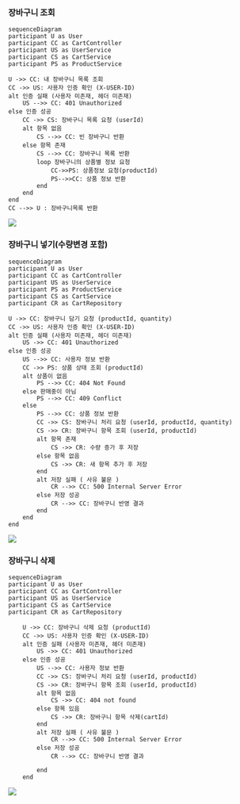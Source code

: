 ### 장바구니 조회
    sequenceDiagram
    participant U as User
    participant CC as CartController
    participant US as UserService
    participant CS as CartService
    participant PS as ProductService

    U ->> CC: 내 장바구니 목록 조회 
    CC ->> US: 사용자 인증 확인 (X-USER-ID)
    alt 인증 실패 (사용자 미존재, 헤더 미존재)
        US -->> CC: 401 Unauthorized
    else 인증 성공
        CC ->> CS: 장바구니 목록 요청 (userId)
        alt 항목 없음
            CS -->> CC: 빈 장바구니 반환
        else 항목 존재
            CS -->> CC: 장바구니 목록 반환
            loop 장바구니의 상품별 정보 요청
                CC->>PS: 상품정보 요청(productId)
                PS-->>CC: 상품 정보 반환
            end
        end
    end
    CC -->> U : 장바구니목록 반환
[![](https://mermaid.ink/img/pako:eNp1U1Fr2lAU_iuH--RAJZpo0zz0Jd1D32QhMIYvwdxqICbumoyt4sO6MoQ6GEOpFZQJXWmHZW5a6P5Sc_MfdpMYYzp7ns659_u-852Tmw6q2TpGEgIWbfzWxVYNHxpanWjNqhUctjTiGDWjpVkOqKC1QW1j8v-VLAd3MjuRbcshtmnuQqlKrKBg8s6o4R1CSiz0LKQSQirE1t1agopwKuQODpgbCbzTFdDpD28xeLyfe-c98H7eerMJ0NnCH_chgjPbAV5VJKCnczq-pdOvQCcP9HoC_uWQZZB5nVOVl69yR4cvIo5mOjGEnl_5_RvIJFzv1wOdreh0ngX_4sr7MkhO1vTQpQK52KfAFUC1NNdp2MQ4wXqEwmYbb7qc_X5c3ifstWk5ML1rwPGA_rmDjMvWfKRvdQ2M-8M7BgN68ZlO-slVKLtlyvvbe6K9GPmXo4QQ-ovFwvGeF9tl8qleEKZtt1JgOhkB_fTR_9bzlmdAvw-95Wo9XpoZbYX1qwQ7CRkpdKYVPZbUOuKoKIHT0GjIjBvtsogtfWsHcbFJgi8TvidIT50aGmVRnRg6ko41tsQsamLS1IIadQKVKnIauImrSGKpjo8113SqqGp1GY89_ze23USSQ1zGJLZbb8SF29I1J_53N-KEecNEtl3LQVKxJJRCESR10HtWi1y-uMcJxX2hyIs8L2bRByTxpbxQ5vdLfLlcKPCiUCx3s-gkbMvlRY4XeEEUxD2xJHCc0P0HEY2roQ?type=png)](https://mermaid.live/edit#pako:eNp1U1Fr2lAU_iuH--RAJZpo0zz0Jd1D32QhMIYvwdxqICbumoyt4sO6MoQ6GEOpFZQJXWmHZW5a6P5Sc_MfdpMYYzp7ns659_u-852Tmw6q2TpGEgIWbfzWxVYNHxpanWjNqhUctjTiGDWjpVkOqKC1QW1j8v-VLAd3MjuRbcshtmnuQqlKrKBg8s6o4R1CSiz0LKQSQirE1t1agopwKuQODpgbCbzTFdDpD28xeLyfe-c98H7eerMJ0NnCH_chgjPbAV5VJKCnczq-pdOvQCcP9HoC_uWQZZB5nVOVl69yR4cvIo5mOjGEnl_5_RvIJFzv1wOdreh0ngX_4sr7MkhO1vTQpQK52KfAFUC1NNdp2MQ4wXqEwmYbb7qc_X5c3ifstWk5ML1rwPGA_rmDjMvWfKRvdQ2M-8M7BgN68ZlO-slVKLtlyvvbe6K9GPmXo4QQ-ovFwvGeF9tl8qleEKZtt1JgOhkB_fTR_9bzlmdAvw-95Wo9XpoZbYX1qwQ7CRkpdKYVPZbUOuKoKIHT0GjIjBvtsogtfWsHcbFJgi8TvidIT50aGmVRnRg6ko41tsQsamLS1IIadQKVKnIauImrSGKpjo8113SqqGp1GY89_ze23USSQ1zGJLZbb8SF29I1J_53N-KEecNEtl3LQVKxJJRCESR10HtWi1y-uMcJxX2hyIs8L2bRByTxpbxQ5vdLfLlcKPCiUCx3s-gkbMvlRY4XeEEUxD2xJHCc0P0HEY2roQ)


### 장바구니 넣기(수량변경 포함)
    sequenceDiagram
    participant U as User
    participant CC as CartController
    participant US as UserService
    participant PS as ProductService
    participant CS as CartService
    participant CR as CartRepository

    U ->> CC: 장바구니 담기 요청 (productId, quantity)
    CC ->> US: 사용자 인증 확인 (X-USER-ID)
    alt 인증 실패 (사용자 미존재, 헤더 미존재)
        US ->> CC: 401 Unauthorized
    else 인증 성공
        US -->> CC: 사용자 정보 반환
        CC ->> PS: 상품 상태 조회 (productId)
        alt 상품이 없음
            PS -->> CC: 404 Not Found
        else 판매중이 아님
            PS -->> CC: 409 Conflict
        else
            PS -->> CC: 상품 정보 반환
            CC ->> CS: 장바구니 처리 요청 (userId, productId, quantity)
            CS ->> CR: 장바구니 항목 조회 (userId, productId)
            alt 항목 존재
                CS ->> CR: 수량 증가 후 저장
            else 항목 없음
                CS ->> CR: 새 항목 추가 후 저장
            end
            alt 저장 실패 ( 사유 불문 )
                CR -->> CC: 500 Internal Server Error
            else 저장 성공
                CR -->> CC: 장바구니 반영 결과
            end
        end
    end
[![](https://mermaid.ink/img/pako:eNp9VGFP2kAY_itv7pMmaCotrPSDX9AlflkIhGRZ-NLQU5tAi8d1mRoTnWZhgSVugYhOnCbMzQUzpmj4sF9Er_9h10JbYGi_9O7e93ne97l77nZR3tQwUlAZb1nYyOMVXd0gajFnlFRC9bxeUg0KWVDLkC1jMrmcTLrrSb6SNA1KzEJhOiOb8ZEZTN7qeTwZTnnhFDE1K09nZiQzfonZ4bQfTuOSWdapSbZzRs4A_mVhYXmZ96gAu_hud-uDh45drYBd7Q36XWBndXZ3C3OlYfE1LQJbFqfU6fb8EM_VuQTZDCd432FnN-ziGFirz65b4Jw2-AjmXi9kM6vphbWVEUYtUD-FVdtO7SfMhVj7d59d9dhFJwLOSdv-VA9XRnCv7UzQtyQsQdZQLbppEn0Ha8MkXCjjoMjRn8H9wyQ4UB02fdmw73tgd5vOaTNMHglMuQIPD5wvFe93eA7squuc1cb2Zqw9T6GXzVo9YCcfWKsWRt0vNdaDJEjwyqTw0rQMLUzzJDi1Y_tHm7U_e0SNI7vafI4oAdxk6wU9Tyd5nsb4omarH9uBZGbKI-yuaV93Ao9Y3L-uQZ72SkA4Orz0FKHTuLV_3QQb-x_hFI27yQHE9cdkeLpSpWl_-wjcD4PuPjhfj7jkfV5-EjTc8xHpjGObJj0Mu36sP0s8frKBRbzE4BJ4Zjy_BPuxYnf6MD-jdDo8uJggwJpBMTHUArj3HhNYJcQkMxT5haYuwizayWeg22TNAxjcdQf3f58RFEz4AEXQBtE1pKyrvHQEFTEpqu4c7bo5OUQ3cRHnkMKHGl5XrQLNoZyxx3H8tXpjmkWkUGJxJDGtjU1_YpU0lfoPb0BOeEFMkvziUKQk5HjUI0HKLnqHlKgsLEZfCFI0IUVFWRTlCNpGihhblOJiIibG40tLoixF43sRtOOVFRZlQZRESZbkF3JMEgRp7x9JVD-Z?type=png)](https://mermaid.live/edit#pako:eNp9VGFP2kAY_itv7pMmaCotrPSDX9AlflkIhGRZ-NLQU5tAi8d1mRoTnWZhgSVugYhOnCbMzQUzpmj4sF9Er_9h10JbYGi_9O7e93ne97l77nZR3tQwUlAZb1nYyOMVXd0gajFnlFRC9bxeUg0KWVDLkC1jMrmcTLrrSb6SNA1KzEJhOiOb8ZEZTN7qeTwZTnnhFDE1K09nZiQzfonZ4bQfTuOSWdapSbZzRs4A_mVhYXmZ96gAu_hud-uDh45drYBd7Q36XWBndXZ3C3OlYfE1LQJbFqfU6fb8EM_VuQTZDCd432FnN-ziGFirz65b4Jw2-AjmXi9kM6vphbWVEUYtUD-FVdtO7SfMhVj7d59d9dhFJwLOSdv-VA9XRnCv7UzQtyQsQdZQLbppEn0Ha8MkXCjjoMjRn8H9wyQ4UB02fdmw73tgd5vOaTNMHglMuQIPD5wvFe93eA7squuc1cb2Zqw9T6GXzVo9YCcfWKsWRt0vNdaDJEjwyqTw0rQMLUzzJDi1Y_tHm7U_e0SNI7vafI4oAdxk6wU9Tyd5nsb4omarH9uBZGbKI-yuaV93Ao9Y3L-uQZ72SkA4Orz0FKHTuLV_3QQb-x_hFI27yQHE9cdkeLpSpWl_-wjcD4PuPjhfj7jkfV5-EjTc8xHpjGObJj0Mu36sP0s8frKBRbzE4BJ4Zjy_BPuxYnf6MD-jdDo8uJggwJpBMTHUArj3HhNYJcQkMxT5haYuwizayWeg22TNAxjcdQf3f58RFEz4AEXQBtE1pKyrvHQEFTEpqu4c7bo5OUQ3cRHnkMKHGl5XrQLNoZyxx3H8tXpjmkWkUGJxJDGtjU1_YpU0lfoPb0BOeEFMkvziUKQk5HjUI0HKLnqHlKgsLEZfCFI0IUVFWRTlCNpGihhblOJiIibG40tLoixF43sRtOOVFRZlQZRESZbkF3JMEgRp7x9JVD-Z)

### 장바구니 삭제
    sequenceDiagram
    participant U as User
    participant CC as CartController
    participant US as UserService
    participant CS as CartService
    participant CR as CartRepository

        U ->> CC: 장바구니 삭제 요청 (productId)
        CC ->> US: 사용자 인증 확인 (X-USER-ID)
        alt 인증 실패 (사용자 미존재, 헤더 미존재)
            US ->> CC: 401 Unauthorized
        else 인증 성공
            US -->> CC: 사용자 정보 반환
            CC ->> CS: 장바구니 처리 요청 (userId, productId)
            CS ->> CR: 장바구니 항목 조회 (userId, productId)
            alt 항목 없음
                CS ->> CC: 404 not found
            else 항목 있음
                CS ->> CR: 장바구니 항목 삭제(cartId)
            end
            alt 저장 실패 ( 사유 불문 )
                CR -->> CC: 500 Internal Server Error
            else 저장 성공
                CR -->> CC: 장바구니 반영 결과
        
            end
        end

[![](https://mermaid.ink/img/pako:eNqFVE1rGkEY_isvczKgsrqr2ewhF5ODV5eFUrws7pgs6I4dZ0uTILShFCEWelBiJBEDaWiKoTYmxUN_kTv-h85usq4ak-5hmZn3eZ73c-YIlYiFkYYAoI7fudgp4R3b3KNmteiIM6iZlNklu2Y6DAww62DUMX1uyuV8W06c5IjDKKlU1qEMPVTQMX1vl_AaIT0UehlSCCEFXCN1mxF68Ih6_PufAYntbRGVBrz_3Ru1pw9D76QJ_PiWD86B99r87hZiNUost8Ty1kbEFJn4VEMX1OMh793w_jfgFxN-fQGzs45YQexNwtB3C4n8zgLPrLAQxk-uZq0fEIv43q8Jv7zn_WEcZqdX3td2dLIgEQSuzyNXpBQYjumyfULtQ2xFQFyp47mzz7-n44fnIvP8oyQGHW98D96oOzvrLhOeks7pq_W663rXw3m9XNG5vBWHdXULZJ6CL6zIzDq33s8b4JejWa_1fxm_lCHl9Au_aC2bFz0FZVLAIQzKxHWsZWRQp1Cp33xV6aWYg4mJlcS0PYsTr_oLZmDwUejMZyCo__kAvD9NbziBjTUBFKJmZSQJ8g7D1DEr4F8ATGGXUkLX5BU6WtP_VdmlxET_efcTTO9G0_HfiPdKamKD4miP2hbSyqbwHUdVTKumv0dHPq6I2D6u4iLSxNLCZdOtsCIqOg3BE3f2LSFVpDHqCiYl7t5-uHFrlsnCB2cuToVDTHOinwxpW2pKDUSQdoQ-IC2tSsn0pqSkt5S0rMqyMB4gTc4klay8lZGz2VRKVpV0thFHh4FbKalKsiIrqqJuqhlFkpTGP1_ozis?type=png)](https://mermaid.live/edit#pako:eNqFVE1rGkEY_isvczKgsrqr2ewhF5ODV5eFUrws7pgs6I4dZ0uTILShFCEWelBiJBEDaWiKoTYmxUN_kTv-h85usq4ak-5hmZn3eZ73c-YIlYiFkYYAoI7fudgp4R3b3KNmteiIM6iZlNklu2Y6DAww62DUMX1uyuV8W06c5IjDKKlU1qEMPVTQMX1vl_AaIT0UehlSCCEFXCN1mxF68Ih6_PufAYntbRGVBrz_3Ru1pw9D76QJ_PiWD86B99r87hZiNUost8Ty1kbEFJn4VEMX1OMh793w_jfgFxN-fQGzs45YQexNwtB3C4n8zgLPrLAQxk-uZq0fEIv43q8Jv7zn_WEcZqdX3td2dLIgEQSuzyNXpBQYjumyfULtQ2xFQFyp47mzz7-n44fnIvP8oyQGHW98D96oOzvrLhOeks7pq_W663rXw3m9XNG5vBWHdXULZJ6CL6zIzDq33s8b4JejWa_1fxm_lCHl9Au_aC2bFz0FZVLAIQzKxHWsZWRQp1Cp33xV6aWYg4mJlcS0PYsTr_oLZmDwUejMZyCo__kAvD9NbziBjTUBFKJmZSQJ8g7D1DEr4F8ATGGXUkLX5BU6WtP_VdmlxET_efcTTO9G0_HfiPdKamKD4miP2hbSyqbwHUdVTKumv0dHPq6I2D6u4iLSxNLCZdOtsCIqOg3BE3f2LSFVpDHqCiYl7t5-uHFrlsnCB2cuToVDTHOinwxpW2pKDUSQdoQ-IC2tSsn0pqSkt5S0rMqyMB4gTc4klay8lZGz2VRKVpV0thFHh4FbKalKsiIrqqJuqhlFkpTGP1_ozis)